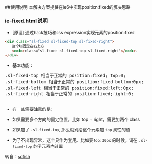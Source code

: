 ##使用说明
本解决方案提供在ie6中实现position:fixed的解决思路

### ie-fixed.html 说明

- [原理] 通过hack技巧和css expression实现元素的position:fixed

```html
<div class="sl-fixed sl-fixed-top sl-fixed-right">
   这个块固定在右上方
   <code>class="sl-fixed sl-fixed-top sl-fixed-right"</code>.
</div>
```

- 基本功能：

 <pre>
.sl-fixed-top 相当于正常的 position:fixed; top:0; 
.sl-fixed-bottom 相当于正常的 position:fixed;bottom:0px;
.sl-fixed-left 相当于正常的 position:fixed;left:0px;
.sl-fixed-right 相当于正常的 position:fixed;right:0;
 </pre>

- 有一些需要注意的是:

 - 如果需要多个方向的固定位置，比如 top + right，需要加两个 class
 - 如果加了 `.sl-fixed-top`, 那么就别给这个元素加 `top` 属性的值
 - 为了不出现异常，这个只作为套用。比如要<code>top:30px</code> 的时候，请在 `.sl-fixed-top` 的子元素内设置

转自：[sofish](https://github.com/sofish/)

